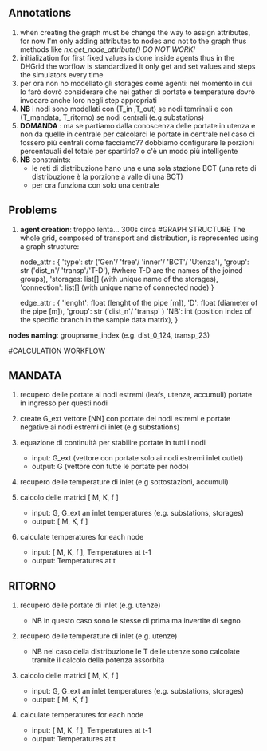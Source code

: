 ## Annotations
1. when creating the graph must be change the way to assign attributes, for now I'm only adding attributes to nodes and not to the graph thus methods like *nx.get_node_attribute() DO NOT WORK!*
2. initialization for first fixed values is done inside agents thus in the DHGrid the worflow is standardized it only get and set values and steps the simulators every time
3. per ora non ho modellato gli storages come agenti: nel momento in cui lo farò dovrò considerare che nei gather di portate e temperature dovrò invocare anche loro negli step appropriati
4. **NB** i nodi sono modellati con (T_in ,T_out) se nodi temrinali e con (T_mandata, T_ritorno) se nodi centrali (e.g substations)
5. **DOMANDA** : ma se partiamo dalla conoscenza delle portate in utenza e non da quelle in centrale per calcolarci le portate in centrale nel caso ci fossero più centrali come facciamo?? dobbiamo configurare le porzioni percentauali del totale per spartirlo? o c'è un modo più intelligente 
6. **NB** constraints:
   - le reti di distribuzione hano una e una sola stazione BCT (una rete di distribuzione è la porzione a valle di una BCT)
   - per ora funziona con solo una centrale 

## Problems
1. **agent creation**: troppo lenta... 300s circa
#GRAPH STRUCTURE
The whole grid, composed of transport and distribution, is represented using a graph structure:
   
      node_attr : { 
                     'type': str ('Gen'/ 'free'/ 'inner'/ 'BCT'/ 'Utenza'),
                     'group': str ('dist_n'/ 'transp'/'T-D'), #where T-D are the names of the joined groups),
                     'storages: list[] (with unique name of the storages),
                     'connection': list[] (with unique name of connected node)
                  }
      
      edge_attr : {
                     'lenght': float (lenght of the pipe [m]),
                     'D': float (diameter of the pipe [m]),
                     'group': str ('dist_n'/ 'transp' )
                     'NB': int (position index of the specific branch in the sample data matrix),
                  }

**nodes naming**: groupname_index (e.g. dist_0_124, transp_23)
                  


#CALCULATION WORKFLOW
## MANDATA
1. recupero delle portate ai nodi estremi (leafs, utenze, accumuli) portate in ingresso per questi nodi

2. create G_ext vettore [NN] con portate dei nodi estremi e portate negative ai nodi estremi di inlet (e.g substations)

3. equazione di continuità per stabilire portate in tutti i nodi
   * input: G_ext (vettore con portate solo ai nodi estremi inlet outlet)
   * output: G (vettore con tutte le portate per nodo)

4. recupero delle temperature di inlet (e.g sottostazioni, accumuli)

5. calcolo delle matrici [ M, K, f ]
   * input: G, G_ext an inlet temperatures (e.g. substations, storages)
   * output: [ M, K, f ]

6. calculate temperatures for each node
   * input: [ M, K, f ], Temperatures at t-1
   * output: Temperatures at t
## RITORNO

1. recupero delle portate di inlet (e.g. utenze)
   * NB in questo caso sono le stesse di prima ma invertite di segno

2. recupero delle temperature di inlet (e.g. utenze)
   * NB nel caso della distribuzione le T delle utenze sono calcolate tramite il calcolo della potenza assorbita

3. calcolo delle matrici [ M, K, f ]
   * input: G, G_ext an inlet temperatures (e.g. substations, storages)
   * output: [ M, K, f ]

4. calculate temperatures for each node
   * input: [ M, K, f ], Temperatures at t-1
   * output: Temperatures at t   
   

